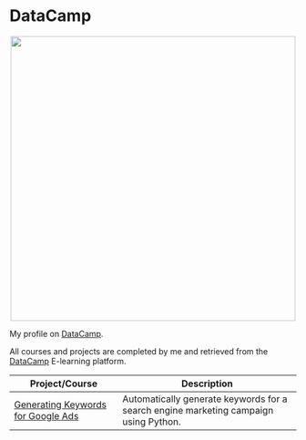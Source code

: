 # DataCamp

<p align="center"> 
<img src="https://res.cloudinary.com/dyd911kmh/image/upload/f_auto,q_auto:best/v1603223608/DC_New_mugdv8.png" width="500">
</p>

My profile on [DataCamp](https://www.datacamp.com/profile/kismailo).

All courses and projects are completed by me and retrieved from the [DataCamp](https://www.datacamp.com/) E-learning platform.

| Project/Course | Description |
| --- | --- |
| [Generating Keywords for Google Ads](https://github.com/IsmailovKamil/DataCamp/tree/master/Generating%20Keywords%20for%20Google%20Ads) | Automatically generate keywords for a search engine marketing campaign using Python. |
